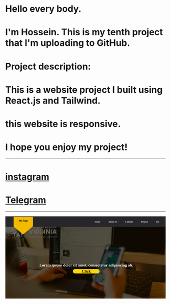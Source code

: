 # Hello every body. 
# I'm Hossein. This is my  tenth project that I'm uploading to GitHub.
# Project description:
# This is a website project I built using React.js and Tailwind.
# this website is responsive.
# I hope you enjoy my project!

***


# [instagram](https://www.instagram.com/debugger__p?igsh=emoxYzhjcnN1a2x6)
#  [Telegram](https://t.me/Debugger0)

***
	 
![](https://github.com/HosseinMolazem/resume/blob/gh-pages/static/media/img1os.png)


